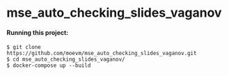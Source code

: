 # mse_auto_checking_slides_vaganov
#### Running this project:  
```console
$ git clone https://github.com/moevm/mse_auto_checking_slides_vaganov.git
$ cd mse_auto_checking_slides_vaganov/
$ docker-compose up --build
```  
 
